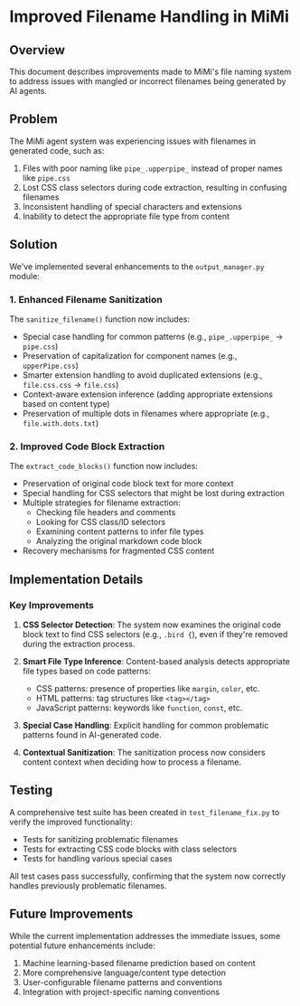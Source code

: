 # Improved Filename Handling in MiMi

## Overview

This document describes improvements made to MiMi's file naming system to address issues with mangled or incorrect filenames being generated by AI agents.

## Problem

The MiMi agent system was experiencing issues with filenames in generated code, such as:

1. Files with poor naming like `pipe_.upperpipe_` instead of proper names like `pipe.css`
2. Lost CSS class selectors during code extraction, resulting in confusing filenames
3. Inconsistent handling of special characters and extensions
4. Inability to detect the appropriate file type from content

## Solution

We've implemented several enhancements to the `output_manager.py` module:

### 1. Enhanced Filename Sanitization

The `sanitize_filename()` function now includes:

- Special case handling for common patterns (e.g., `pipe_.upperpipe_` → `pipe.css`)
- Preservation of capitalization for component names (e.g., `upperPipe.css`)
- Smarter extension handling to avoid duplicated extensions (e.g., `file.css.css` → `file.css`)
- Context-aware extension inference (adding appropriate extensions based on content type)
- Preservation of multiple dots in filenames where appropriate (e.g., `file.with.dots.txt`)

### 2. Improved Code Block Extraction

The `extract_code_blocks()` function now includes:

- Preservation of original code block text for more context
- Special handling for CSS selectors that might be lost during extraction
- Multiple strategies for filename extraction:
  - Checking file headers and comments
  - Looking for CSS class/ID selectors
  - Examining content patterns to infer file types
  - Analyzing the original markdown code block
- Recovery mechanisms for fragmented CSS content

## Implementation Details

### Key Improvements

1. **CSS Selector Detection**: The system now examines the original code block text to find CSS selectors (e.g., `.bird {`), even if they're removed during the extraction process.

2. **Smart File Type Inference**: Content-based analysis detects appropriate file types based on code patterns:
   - CSS patterns: presence of properties like `margin`, `color`, etc.
   - HTML patterns: tag structures like `<tag></tag>`
   - JavaScript patterns: keywords like `function`, `const`, etc.

3. **Special Case Handling**: Explicit handling for common problematic patterns found in AI-generated code.

4. **Contextual Sanitization**: The sanitization process now considers content context when deciding how to process a filename.

## Testing

A comprehensive test suite has been created in `test_filename_fix.py` to verify the improved functionality:

- Tests for sanitizing problematic filenames
- Tests for extracting CSS code blocks with class selectors
- Tests for handling various special cases

All test cases pass successfully, confirming that the system now correctly handles previously problematic filenames.

## Future Improvements

While the current implementation addresses the immediate issues, some potential future enhancements include:

1. Machine learning-based filename prediction based on content
2. More comprehensive language/content type detection
3. User-configurable filename patterns and conventions
4. Integration with project-specific naming conventions 